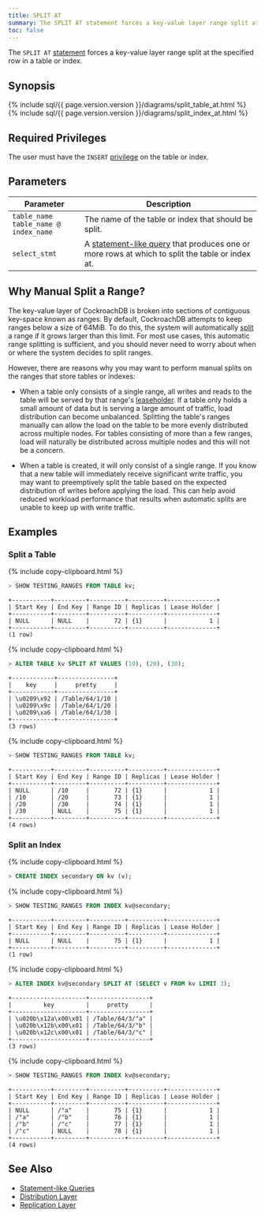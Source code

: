 ```yaml
---
title: SPLIT AT
summary: The SPLIT AT statement forces a key-value layer range split at the specified row in a table or index.
toc: false
---
```


The `SPLIT AT` [statement](sql-statements.html) forces a key-value layer range split at the specified row in a table or index.

<div id="toc"></div>

## Synopsis

<section>{% include sql/{{ page.version.version }}/diagrams/split_table_at.html %}</section>

<section>{% include sql/{{ page.version.version }}/diagrams/split_index_at.html %}</section>

## Required Privileges

The user must have the `INSERT` [privilege](privileges.html) on the table or index.

## Parameters

| Parameter | Description |
|-----------|-------------|
| `table_name`<br>`table_name @ index_name` | The name of the table or index that should be split. |
| `select_stmt` | A [statement-like query](relational-expressions.html#statement-like-queries) that produces one or more rows at which to split the table or index at. |

## Why Manual Split a Range?

The key-value layer of CockroachDB is broken into sections of contiguous
key-space known as ranges. By default, CockroachDB attempts to keep ranges below
a size of 64MiB. To do this, the system will automatically [split](architecture/distribution-layer.html#range-splits)
a range if it grows larger than this limit. For most use cases, this automatic
range splitting is sufficient, and you should never need to worry about
when or where the system decides to split ranges.

However, there are reasons why you may want to perform manual splits on
the ranges that store tables or indexes:

- When a table only consists of a single range, all writes and reads to the
  table will be served by that range's [leaseholder](architecture/replication-layer.html#leases).
  If a table only holds a small amount of data but is serving a large amount of traffic,
  load distribution can become unbalanced. Splitting the table's ranges manually
  can allow the load on the table to be more evenly distributed across multiple
  nodes. For tables consisting of more than a few ranges, load will naturally
  be distributed across multiple nodes and this will not be a concern.

- When a table is created, it will only consist of a single range. If you know
  that a new table will immediately receive significant write
  traffic, you may want to preemptively split the table based on the expected
  distribution of writes before applying the load. This can help avoid reduced
  workload performance that results when automatic splits are unable to keep up
  with write traffic.

## Examples

### Split a Table

{% include copy-clipboard.html %}
~~~ sql
> SHOW TESTING_RANGES FROM TABLE kv;
~~~

~~~
+-----------+---------+----------+----------+--------------+
| Start Key | End Key | Range ID | Replicas | Lease Holder |
+-----------+---------+----------+----------+--------------+
| NULL      | NULL    |       72 | {1}      |            1 |
+-----------+---------+----------+----------+--------------+
(1 row)
~~~

{% include copy-clipboard.html %}
~~~ sql
> ALTER TABLE kv SPLIT AT VALUES (10), (20), (30);
~~~

~~~
+------------+----------------+
|    key     |     pretty     |
+------------+----------------+
| \u0209\x92 | /Table/64/1/10 |
| \u0209\x9c | /Table/64/1/20 |
| \u0209\xa6 | /Table/64/1/30 |
+------------+----------------+
(3 rows)
~~~

{% include copy-clipboard.html %}
~~~ sql
> SHOW TESTING_RANGES FROM TABLE kv;
~~~

~~~
+-----------+---------+----------+----------+--------------+
| Start Key | End Key | Range ID | Replicas | Lease Holder |
+-----------+---------+----------+----------+--------------+
| NULL      | /10     |       72 | {1}      |            1 |
| /10       | /20     |       73 | {1}      |            1 |
| /20       | /30     |       74 | {1}      |            1 |
| /30       | NULL    |       75 | {1}      |            1 |
+-----------+---------+----------+----------+--------------+
(4 rows)
~~~

### Split an Index

{% include copy-clipboard.html %}
~~~ sql
> CREATE INDEX secondary ON kv (v);
~~~

{% include copy-clipboard.html %}
~~~ sql
> SHOW TESTING_RANGES FROM INDEX kv@secondary;
~~~

~~~
+-----------+---------+----------+----------+--------------+
| Start Key | End Key | Range ID | Replicas | Lease Holder |
+-----------+---------+----------+----------+--------------+
| NULL      | NULL    |       75 | {1}      |            1 |
+-----------+---------+----------+----------+--------------+
(1 row)
~~~

{% include copy-clipboard.html %}
~~~ sql
> ALTER INDEX kv@secondary SPLIT AT (SELECT v FROM kv LIMIT 3);
~~~

~~~
+---------------------+-----------------+
|         key         |     pretty      |
+---------------------+-----------------+
| \u020b\x12a\x00\x01 | /Table/64/3/"a" |
| \u020b\x12b\x00\x01 | /Table/64/3/"b" |
| \u020b\x12c\x00\x01 | /Table/64/3/"c" |
+---------------------+-----------------+
(3 rows)
~~~

{% include copy-clipboard.html %}
~~~ sql
> SHOW TESTING_RANGES FROM INDEX kv@secondary;
~~~

~~~
+-----------+---------+----------+----------+--------------+
| Start Key | End Key | Range ID | Replicas | Lease Holder |
+-----------+---------+----------+----------+--------------+
| NULL      | /"a"    |       75 | {1}      |            1 |
| /"a"      | /"b"    |       76 | {1}      |            1 |
| /"b"      | /"c"    |       77 | {1}      |            1 |
| /"c"      | NULL    |       78 | {1}      |            1 |
+-----------+---------+----------+----------+--------------+
(4 rows)
~~~

## See Also

- [Statement-like Queries](relational-expressions.html#statement-like-queries)
- [Distribution Layer](architecture/distribution-layer.html)
- [Replication Layer](architecture/replication-layer.html)
